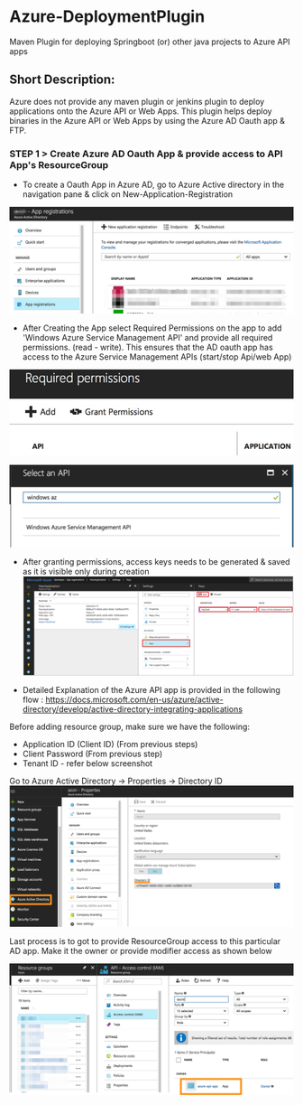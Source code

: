 # Azure-DeploymentPlugin
Maven Plugin for deploying Springboot (or) other java projects to Azure API apps

## Short Description:
  Azure does not provide any maven plugin or jenkins plugin to deploy applications onto the Azure API or Web Apps. This plugin helps deploy binaries in the Azure API or Web Apps by using the Azure AD Oauth app & FTP.

### STEP 1 > Create Azure AD Oauth App & provide access to API App's ResourceGroup

- To create a Oauth App in Azure AD, go to Azure Active directory in the navigation pane & click on New-Application-Registration

![Alt text](images/Azure1.jpg?raw=true "Title")

- After Creating the App select Required Permissions on the app to add 'Windows Azure Service Management API' and provide all required permissions. (read - write). This ensures that the AD oauth app has access to the Azure Service Management APIs (start/stop Api/web App)

![Alt text](images/Azure2.jpg?raw=true "Title")


![Alt text](images/Azure4.jpg?raw=true "Title")

- After granting permissions, access keys needs to be generated & saved as it is visible only during creation
![Alt text](images/Azure5.png?raw=true "Title")

- Detailed Explanation of the Azure API app is provided in the following flow : https://docs.microsoft.com/en-us/azure/active-directory/develop/active-directory-integrating-applications

Before adding resource group, make sure we have the following:
-  Application ID (Client ID)  (From previous steps)
-  Client Password (From previous step)
-  Tenant ID - refer below screenshot

Go to Azure Active Directory -> Properties -> Directory ID
![Alt text](images/Azure6.jpg?raw=true "Title")

Last process is to got to provide ResourceGroup access to this particular AD app. Make it the owner or provide modifier access as shown below

![Alt text](images/azure7.jpg?raw=true "Title")
